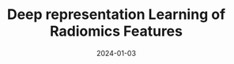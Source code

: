 ---
title: "Deep representation Learning of Radiomics Features"
collection: teaching
link: no_link
type: "Supervised Master’s Students during Trimestre recherche DIMA"
venue: "Mines Paris - PSL University & Universidad Politècnica de Madrid"
date: 2024-01-03
location: "Paris, France"
---